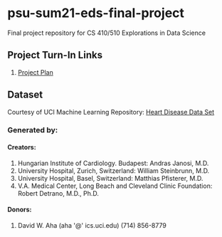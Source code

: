 # psu-sum21-eds-final-project
Final project repository for CS 410/510 Explorations in Data Science

## Project Turn-In Links
1. [Project Plan](https://docs.google.com/document/d/1k5OW8z29SapkGfkgdMJjbVrb-DZU-Dlj6JJ4G7FGA-A/edit?usp=sharing)

## Dataset 
Courtesy of UCI Machine Learning Repository: [Heart Disease Data Set](https://archive.ics.uci.edu/ml/datasets/Heart+Disease)

### Generated by:
#### Creators:
1. Hungarian Institute of Cardiology. Budapest: Andras Janosi, M.D. 
2. University Hospital, Zurich, Switzerland: William Steinbrunn, M.D. 
3. University Hospital, Basel, Switzerland: Matthias Pfisterer, M.D. 
4. V.A. Medical Center, Long Beach and Cleveland Clinic Foundation: Robert Detrano, M.D., Ph.D. 

#### Donors:
1. David W. Aha (aha '@' ics.uci.edu) (714) 856-8779 

